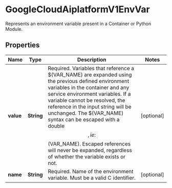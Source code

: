 

# GoogleCloudAiplatformV1EnvVar

Represents an environment variable present in a Container or Python Module.

## Properties

| Name | Type | Description | Notes |
|------------ | ------------- | ------------- | -------------|
|**value** | **String** | Required. Variables that reference a $(VAR_NAME) are expanded using the previous defined environment variables in the container and any service environment variables. If a variable cannot be resolved, the reference in the input string will be unchanged. The $(VAR_NAME) syntax can be escaped with a double $$, ie: $$(VAR_NAME). Escaped references will never be expanded, regardless of whether the variable exists or not. |  [optional] |
|**name** | **String** | Required. Name of the environment variable. Must be a valid C identifier. |  [optional] |



